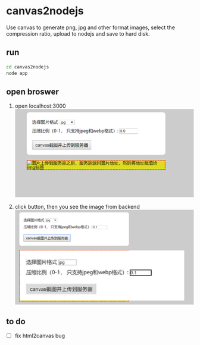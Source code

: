 # canvas2nodejs
Use canvas to generate png, jpg and other format images, select the compression ratio, upload to nodejs and save to hard disk.

## run
```bash
cd canvas2nodejs
node app
```

## open broswer
1. open localhost:3000
![上传前](./screenshots/before.png)

2. click button, then you see the image from backend
![上传后](./screenshots/after.png)

## to do
* [ ] fix html2canvas bug